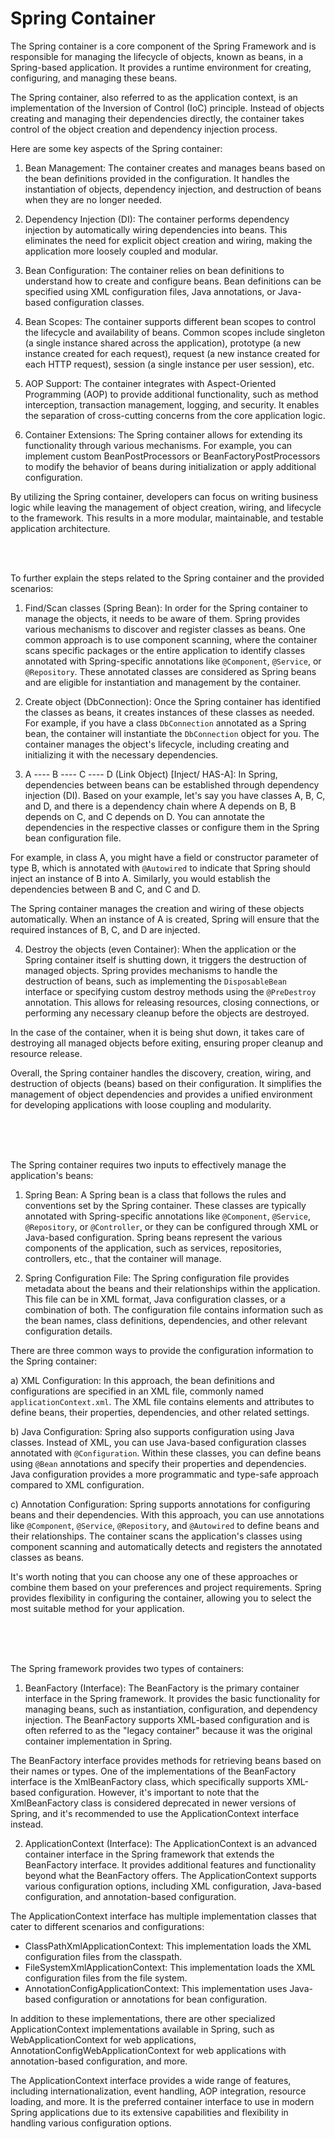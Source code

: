 # Spring Container

The Spring container is a core component of the Spring Framework and is responsible for managing the lifecycle of objects, known as beans, in a Spring-based application. It provides a runtime environment for creating, configuring, and managing these beans.

The Spring container, also referred to as the application context, is an implementation of the Inversion of Control (IoC) principle. Instead of objects creating and managing their dependencies directly, the container takes control of the object creation and dependency injection process.

Here are some key aspects of the Spring container:

1. Bean Management: The container creates and manages beans based on the bean definitions provided in the configuration. It handles the instantiation of objects, dependency injection, and destruction of beans when they are no longer needed.

2. Dependency Injection (DI): The container performs dependency injection by automatically wiring dependencies into beans. This eliminates the need for explicit object creation and wiring, making the application more loosely coupled and modular.

3. Bean Configuration: The container relies on bean definitions to understand how to create and configure beans. Bean definitions can be specified using XML configuration files, Java annotations, or Java-based configuration classes.

4. Bean Scopes: The container supports different bean scopes to control the lifecycle and availability of beans. Common scopes include singleton (a single instance shared across the application), prototype (a new instance created for each request), request (a new instance created for each HTTP request), session (a single instance per user session), etc.

5. AOP Support: The container integrates with Aspect-Oriented Programming (AOP) to provide additional functionality, such as method interception, transaction management, logging, and security. It enables the separation of cross-cutting concerns from the core application logic.

6. Container Extensions: The Spring container allows for extending its functionality through various mechanisms. For example, you can implement custom BeanPostProcessors or BeanFactoryPostProcessors to modify the behavior of beans during initialization or apply additional configuration.

By utilizing the Spring container, developers can focus on writing business logic while leaving the management of object creation, wiring, and lifecycle to the framework. This results in a more modular, maintainable, and testable application architecture.

<br/>
<br/>

To further explain the steps related to the Spring container and the provided scenarios:

1. Find/Scan classes (Spring Bean):
In order for the Spring container to manage the objects, it needs to be aware of them. Spring provides various mechanisms to discover and register classes as beans. One common approach is to use component scanning, where the container scans specific packages or the entire application to identify classes annotated with Spring-specific annotations like `@Component`, `@Service`, or `@Repository`. These annotated classes are considered as Spring beans and are eligible for instantiation and management by the container.

2. Create object (DbConnection):
Once the Spring container has identified the classes as beans, it creates instances of these classes as needed. For example, if you have a class `DbConnection` annotated as a Spring bean, the container will instantiate the `DbConnection` object for you. The container manages the object's lifecycle, including creating and initializing it with the necessary dependencies.

3. A ---- B ---- C ---- D (Link Object) [Inject/ HAS-A]:
In Spring, dependencies between beans can be established through dependency injection (DI). Based on your example, let's say you have classes A, B, C, and D, and there is a dependency chain where A depends on B, B depends on C, and C depends on D. You can annotate the dependencies in the respective classes or configure them in the Spring bean configuration file.

For example, in class A, you might have a field or constructor parameter of type B, which is annotated with `@Autowired` to indicate that Spring should inject an instance of B into A. Similarly, you would establish the dependencies between B and C, and C and D.

The Spring container manages the creation and wiring of these objects automatically. When an instance of A is created, Spring will ensure that the required instances of B, C, and D are injected.

4. Destroy the objects (even Container):
When the application or the Spring container itself is shutting down, it triggers the destruction of managed objects. Spring provides mechanisms to handle the destruction of beans, such as implementing the `DisposableBean` interface or specifying custom destroy methods using the `@PreDestroy` annotation. This allows for releasing resources, closing connections, or performing any necessary cleanup before the objects are destroyed.

In the case of the container, when it is being shut down, it takes care of destroying all managed objects before exiting, ensuring proper cleanup and resource release.

Overall, the Spring container handles the discovery, creation, wiring, and destruction of objects (beans) based on their configuration. It simplifies the management of object dependencies and provides a unified environment for developing applications with loose coupling and modularity.

<br/>
<br/>
<br/>

The Spring container requires two inputs to effectively manage the application's beans:

1. Spring Bean: A Spring bean is a class that follows the rules and conventions set by the Spring container. These classes are typically annotated with Spring-specific annotations like `@Component`, `@Service`, `@Repository`, or `@Controller`, or they can be configured through XML or Java-based configuration. Spring beans represent the various components of the application, such as services, repositories, controllers, etc., that the container will manage.

2. Spring Configuration File: The Spring configuration file provides metadata about the beans and their relationships within the application. This file can be in XML format, Java configuration classes, or a combination of both. The configuration file contains information such as the bean names, class definitions, dependencies, and other relevant configuration details.

There are three common ways to provide the configuration information to the Spring container:

a) XML Configuration: In this approach, the bean definitions and configurations are specified in an XML file, commonly named `applicationContext.xml`. The XML file contains elements and attributes to define beans, their properties, dependencies, and other related settings.

b) Java Configuration: Spring also supports configuration using Java classes. Instead of XML, you can use Java-based configuration classes annotated with `@Configuration`. Within these classes, you can define beans using `@Bean` annotations and specify their properties and dependencies. Java configuration provides a more programmatic and type-safe approach compared to XML configuration.

c) Annotation Configuration: Spring supports annotations for configuring beans and their dependencies. With this approach, you can use annotations like `@Component`, `@Service`, `@Repository`, and `@Autowired` to define beans and their relationships. The container scans the application's classes using component scanning and automatically detects and registers the annotated classes as beans.

It's worth noting that you can choose any one of these approaches or combine them based on your preferences and project requirements. Spring provides flexibility in configuring the container, allowing you to select the most suitable method for your application.


<br/>
<br/>
<br/>

The Spring framework provides two types of containers:

1) BeanFactory (Interface): The BeanFactory is the primary container interface in the Spring framework. It provides the basic functionality for managing beans, such as instantiation, configuration, and dependency injection. The BeanFactory supports XML-based configuration and is often referred to as the "legacy container" because it was the original container implementation in Spring.

The BeanFactory interface provides methods for retrieving beans based on their names or types. One of the implementations of the BeanFactory interface is the XmlBeanFactory class, which specifically supports XML-based configuration. However, it's important to note that the XmlBeanFactory class is considered deprecated in newer versions of Spring, and it's recommended to use the ApplicationContext interface instead.

2) ApplicationContext (Interface): The ApplicationContext is an advanced container interface in the Spring framework that extends the BeanFactory interface. It provides additional features and functionality beyond what the BeanFactory offers. The ApplicationContext supports various configuration options, including XML configuration, Java-based configuration, and annotation-based configuration.

The ApplicationContext interface has multiple implementation classes that cater to different scenarios and configurations:

- ClassPathXmlApplicationContext: This implementation loads the XML configuration files from the classpath.
- FileSystemXmlApplicationContext: This implementation loads the XML configuration files from the file system.
- AnnotationConfigApplicationContext: This implementation uses Java-based configuration or annotations for bean configuration.

In addition to these implementations, there are other specialized ApplicationContext implementations available in Spring, such as WebApplicationContext for web applications, AnnotationConfigWebApplicationContext for web applications with annotation-based configuration, and more.

The ApplicationContext interface provides a wide range of features, including internationalization, event handling, AOP integration, resource loading, and more. It is the preferred container interface to use in modern Spring applications due to its extensive capabilities and flexibility in handling various configuration options.

